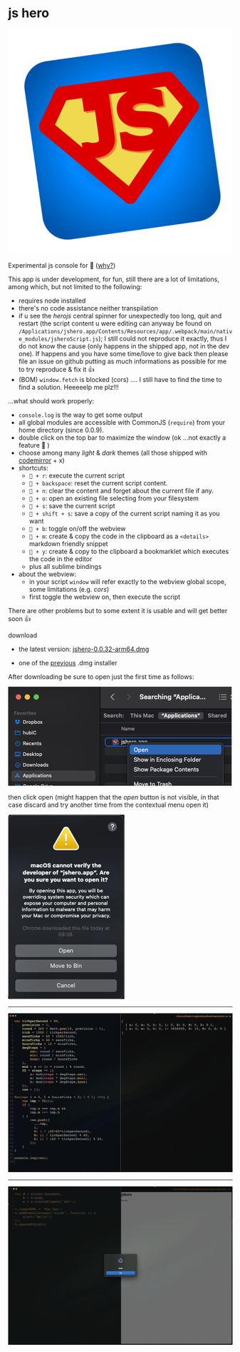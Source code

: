 # js hero
![jshero](https://raw.githubusercontent.com/fedeghe/jshero-app/master/jsheroIcon.png)

Experimental js console for  ([why?](https://github.com/fedeghe/jshero-app/blob/master/WHY.md))

This app is under development, for fun, still there are a lot of limitations, among which, but not limited to the following:
- requires node installed
- there's no code assistance neither transpilation
- if u see the _herojs_ central spinner for unexpectedly too long, quit and restart (the script content u were editing can anyway be found on `/Applications/jshero.app/Contents/Resources/app/.webpack/main/native_modules/jsheroScript.js`); I still could not reproduce it exactly, thus I do not know the cause (only happens in the shipped app, not in the dev one). If happens and you have some time/love to give back then please file an issue on github putting as much informations as possible for me to try reproduce & fix it 👍  
- (BOM) `window.fetch` is blocked (cors) .... I still have to find the time to find a solution. Heeeeelp me plz!!!

...what should work properly:
- `console.log` is the way to get some output
- all global modules are accessible with CommonJS (`require`) from your home directory (since 0.0.9).
- double click on the top bar to maximize the window (ok ...not exactly a feature 🤦 )
- choose among many _light_ & _dark_ themes (all those shipped with [codemirror](https://codemirror.net/) + x)
- shortcuts:
    - ` + r`: execute the current script
    - ` + backspace`: reset the current script content. 
    - ` + n`: clear the content and forget about the current file if any.
    - ` + o`: open an existing file selecting from your filesystem 
    - ` + s`: save the current script
    - ` + shift + s`: save a copy of the current script naming it as you want
    - ` + b`: toggle on/off the webview
    - ` + m`: create & copy the code in the clipboard as a `<details>` markdown friendly snippet
    - ` + y`: create & copy to the clipboard a bookmarklet which executes the code in the editor
    - plus all sublime bindings
 - about the webview:
    - in your script `window` will refer exactly to the webview global scope, some limitations (e.g. _cors_)
    - first toggle the webview on, then execute the script

There are other problems but to some extent it is usable and will get better soon 👍





download
- the latest version: [jshero-0.0.32-arm64.dmg](https://github.com/fedeghe/jshero-app/raw/master/versions/jshero-0.0.32-arm64.dmg)  

- one of the [previous](https://github.com/fedeghe/jshero-app/raw/master/versions/) .dmg installer  




After downloading be sure to open just the first time as follows:  

![a screenshot](https://raw.githubusercontent.com/fedeghe/jshero-app/master/img/o1.png "jsHero")  


then click open (might happen that the _open_ button is not visible, in that case discard and try another time from the contextual menu open it)    


![a screenshot](https://raw.githubusercontent.com/fedeghe/jshero-app/master/img/o2.jpeg "jsHero")

---

![a screenshot](https://raw.githubusercontent.com/fedeghe/jshero-app/master/jshero.png "jsHero")

---

![a screenshot](https://raw.githubusercontent.com/fedeghe/jshero-app/master/jsheroB.png "jsHero")